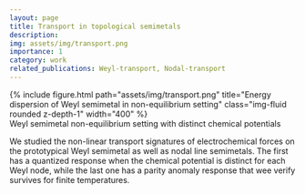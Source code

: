 ```yaml
---
layout: page
title: Transport in topological semimetals
description: 
img: assets/img/transport.png
importance: 1
category: work
related_publications: Weyl-transport, Nodal-transport
---
```

<div class="row justify-content-sm-center">
    <div class="col-sm mt-3 mt-md-0">
        {% include figure.html path="assets/img/transport.png" title="Energy dispersion of Weyl semimetal in non-equilibrium setting" class="img-fluid rounded z-depth-1" width="400" %}
    </div>
</div>
<div class="caption">
    Weyl semimetal non-equilibrium setting with distinct chemical potentials
</div>

We studied the non-linear transport signatures of electrochemical forces on the prototypical Weyl semimetal as well as nodal line semimetals. The first has a quantized response when the chemical potential is distinct for each Weyl node, while the last one has a parity anomaly response that wee verify survives for finite temperatures. 
